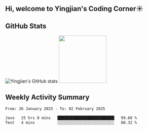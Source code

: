 ## Hi, welcome to Yingjian's Coding Corner☀️

## GitHub Stats
![Yingjian's GitHub stats](https://github-readme-stats.vercel.app/api?username=BigBigBai&show_icons=true&hide=stars,issues&hide_border=true&theme=merko&bg_color=00000000)
<img height="150em" src="https://github-readme-stats.vercel.app/api/top-langs/?username=BigBigBai&layout=compact&hide_border=true&theme=merko&bg_color=00000000"/>

## Weekly Activity Summary

<!--START_SECTION:waka-->

```txt
From: 26 January 2025 - To: 02 February 2025

Java   25 hrs 8 mins   █████████████████████████   99.68 %
Text   4 mins          ░░░░░░░░░░░░░░░░░░░░░░░░░   00.32 %
```

<!--END_SECTION:waka-->


